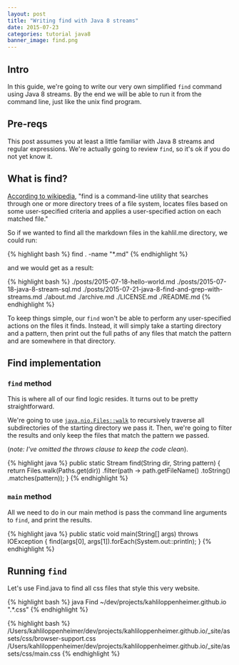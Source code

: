 ```yaml
---
layout: post
title: "Writing find with Java 8 streams"
date: 2015-07-23
categories: tutorial java8
banner_image: find.png
---
```


## Intro
In this guide, we're going to write our very own simplified `find` command using Java 8 streams. By the end we will be able to run it from the command line, just like the unix find program.

<!--more-->

## Pre-reqs
This post assumes you at least a little familiar with Java 8 streams and regular expressions. We're actually going to review `find`, so it's ok if you do not yet know it.

## What is find?
[According to wikipedia][find-wiki], "find is a command-line utility that searches through one or more directory trees of a file system, locates files based on some user-specified criteria and applies a user-specified action on each matched file."

So if we wanted to find all the markdown files in the kahlil.me directory, we could run:

{% highlight bash %}
find . -name "\*.md"
{% endhighlight %}

and we would get as a result:

{% highlight bash %}
./posts/2015-07-18-hello-world.md
./posts/2015-07-18-java-8-stream-sql.md
./posts/2015-07-21-java-8-find-and-grep-with-streams.md
./about.md
./archive.md
./LICENSE.md
./README.md
{% endhighlight %}


To keep things simple, our `find` won't be able to perform any user-specified actions on the files it finds. Instead, it will simply take a starting directory and a pattern, then print out the full paths of any files that match the pattern and are somewhere in that directory.

## Find implementation

### `find` method
This is where all of our find logic resides. It turns out to be pretty straightforward.

We're going to use [`java.nio.Files::walk`][files.walk] to recursively traverse all subdirectories of the starting directory we pass it. Then, we're going to filter the results and only keep the files that match the pattern we passed.

(_note: I've omitted the throws clause to keep the code clean_).

{% highlight java %}
public static Stream<Path> find(String dir, String pattern) {
    return Files.walk(Paths.get(dir))
                .filter(path -> path.getFileName()
                                    .toString()
                                    .matches(pattern));
}
{% endhighlight %}

### `main` method
All we need to do in our main method is pass the command line arguments to `find`, and print the results.

{% highlight java %}
public static void main(String[] args) throws IOException {
    find(args[0], args[1]).forEach(System.out::println);
}
{% endhighlight %}

## Running `find`
Let's use Find.java to find all css files that style this very website.

{% highlight bash %}
java Find ~/dev/projects/kahliloppenheimer.github.io ".*\.css"
{% endhighlight %}

{% highlight bash %}
/Users/kahliloppenheimer/dev/projects/kahliloppenheimer.github.io/_site/assets/css/browser-support.css
/Users/kahliloppenheimer/dev/projects/kahliloppenheimer.github.io/_site/assets/css/main.css
{% endhighlight %}

[find-wiki]: https://en.wikipedia.org/wiki/Find
[files.walk]: https://docs.oracle.com/javase/8/docs/api/java/nio/file/Files.html#walk-java.nio.file.Path-java.nio.file.FileVisitOption...-
